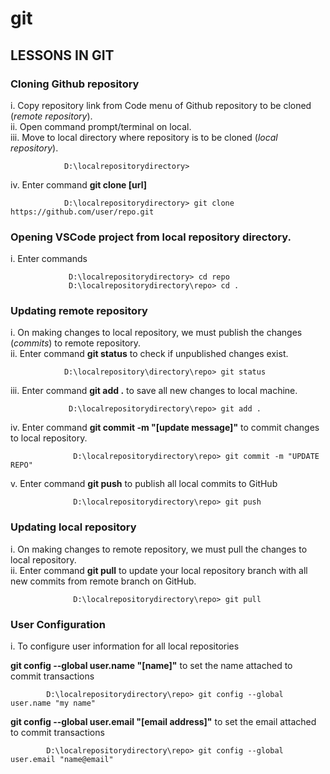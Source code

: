 # git
## LESSONS IN GIT

### Cloning Github repository
i. Copy repository link from Code menu of Github repository to be cloned (*remote repository*).   
ii. Open command prompt/terminal on local.  
iii. Move to local directory where repository is to be cloned (*local repository*).     
    
     
                D:\localrepositorydirectory> 
     
    
iv. Enter command **git clone [url]**


                D:\localrepositorydirectory> git clone https://github.com/user/repo.git
                
                
### Opening VSCode project from local repository directory.  
i. Enter commands   
  
                 D:\localrepositorydirectory> cd repo
                 D:\localrepositorydirectory\repo> cd .

### Updating remote repository
i. On making changes to local repository, we must publish the changes (*commits*) to remote repository.  
ii. Enter command **git status** to check if unpublished changes exist.   
  
                D:\localrepository\directory\repo> git status
                
iii. Enter command **git add .** to save all new changes to local machine.   
                
                 D:\localrepositorydirectory\repo> git add .
                 
iv. Enter command **git commit -m "[update message]"** to commit changes to local repository.  

                  D:\localrepositorydirectory\repo> git commit -m "UPDATE REPO"

v. Enter command **git push** to publish all local commits to GitHub

                  D:\localrepositorydirectory\repo> git push
        
### Updating local repository
i. On making changes to remote repository, we must pull the changes to local repository.  
ii. Enter command **git pull** to update your local repository branch with all new commits from remote branch on GitHub. 

                  D:\localrepositorydirectory\repo> git pull
                  
### User Configuration 
i. To configure user information for all local repositories   

**git config --global user.name "[name]"** to set the name attached to commit transactions

            D:\localrepositorydirectory\repo> git config --global user.name "my name"   
            
            
**git config --global user.email "[email address]"** to set the email attached to commit transactions

            D:\localrepositorydirectory\repo> git config --global user.email "name@email"
         
         
         
